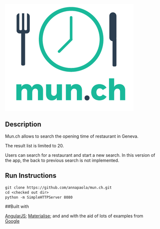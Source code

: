 ![image](assets/img/munch-logo-ver.png)

## Description

Mun.ch allows to search the opening time of restaurant in Geneva.

The result list is limited to 20.

Users can search for a restaurant and start a new search. In this version of the app, the back to previous search is not implemented.


## Run Instructions


```
git clone https://github.com/annapaola/mun.ch.git
cd <checked out dir>
python -m SimpleHTTPServer 8080
```

##Built with

[AngularJS](https://angularjs.org/);
[Materialise](http://materializecss.com/); and
and with the aid of lots of examples from [Google](https://developers.google.com/maps/documentation/javascript/places#TextSearchRequests.)